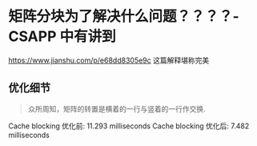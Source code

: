 # 矩阵分块为了解决什么问题？？？？-CSAPP 中有讲到
https://www.jianshu.com/p/e68dd8305e9c
这篇解释堪称完美

## 优化细节
> 众所周知，矩阵的转置是横着的一行与竖着的一行作交换.

Cache blocking 优化前: 11.293 milliseconds
Cache blocking 优化后: 7.482 milliseconds

